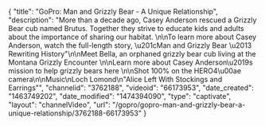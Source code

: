 {
    "title": "GoPro: Man and Grizzly Bear - A Unique Relationship",
    "description": "More than a decade ago, Casey Anderson rescued a Grizzly Bear cub named Brutus.  Together they strive to educate kids and adults about the importance of sharing our habitat. \n\nTo learn more about Casey Anderson, watch the full-length story, \u201cMan and Grizzly Bear \u2013 Rewriting History\"\n\nMeet Bella, an orphaned grizzly bear cub living at the Montana Grizzly Encounter \n\nLearn more about Casey Anderson\u2019s mission to help grizzly bears here \n\nShot 100% on the HERO4\u00ae camera\n\nMusic\nLoch Lomond\n\"Alice Left With Stockings and Earrings\"",
    "channelid": "3762188",
    "videoid": "66173953",
    "date_created": "1463749202",
    "date_modified": "1474394090",
    "type": "captivate",
    "layout": "channelVideo",
    "url": "\/gopro\/gopro-man-and-grizzly-bear-a-unique-relationship\/3762188-66173953"
}